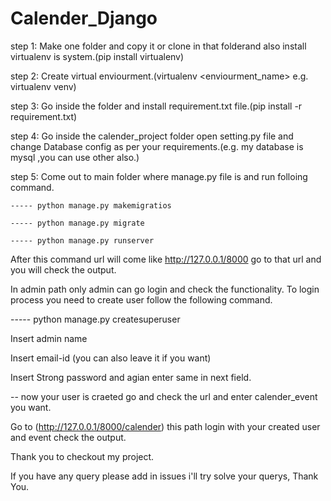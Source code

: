 # Calender_Django
step 1: Make one folder and copy it or clone in that folderand also install virtualenv is system.(pip install virtualenv)

step 2: Create virtual enviourment.(virtualenv <enviourment_name> e.g. virtualenv venv)

step 3: Go inside the folder and install requirement.txt file.(pip install -r requirement.txt)

step 4: Go inside the calender_project folder open setting.py file and change Database config as per your requirements.(e.g. my database is mysql ,you can use other also.)

step 5: Come out to main folder where manage.py file is and run folloing command.
    
    ----- python manage.py makemigratios
    
    ----- python manage.py migrate
    
    ----- python manage.py runserver



After this command url will come like http://127.0.0.1/8000 go to that url and you will check the output.


In admin path only admin can go login and check the functionality.
To login process you need to create user follow the following command.

----- python manage.py createsuperuser

Insert admin name

Insert email-id (you can also leave it if you want)

Insert Strong password and agian enter same in next field.

-- now your user is craeted go and check the url and enter calender_event you want.
  
Go to (http://127.0.0.1/8000/calender) this path login with your created user and event check the output.

Thank you to checkout my project.

If you have any query please add in issues i'll try solve your querys, Thank You.
